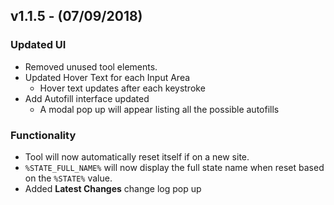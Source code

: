 ## v1.1.5 - **(07/09/2018)**

### Updated UI

* Removed unused tool elements.
* Updated Hover Text for each Input Area
    * Hover text updates after each keystroke
* Add Autofill interface updated
    * A modal pop up will appear listing all the possible autofills

### Functionality

* Tool will now automatically reset itself if on a new site.
* ``%STATE_FULL_NAME%`` will now display the full state name when reset based on the ``%STATE%`` value.
* Added **Latest Changes** change log pop up